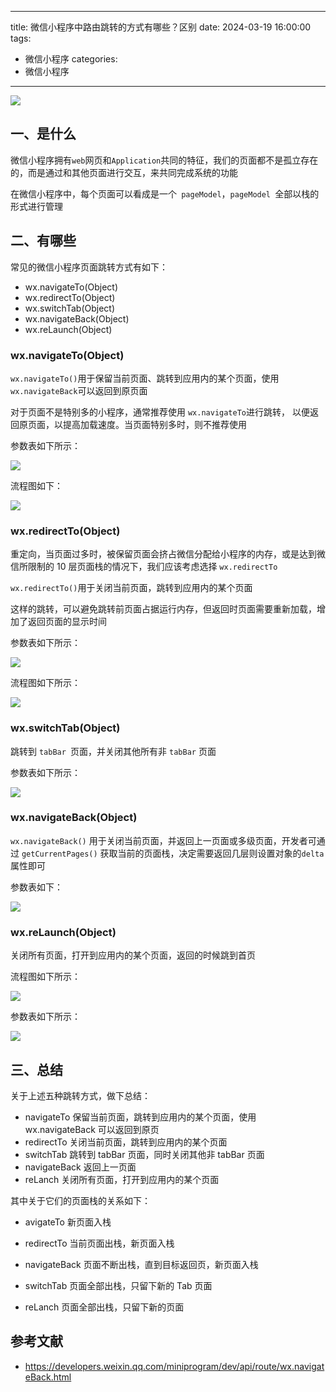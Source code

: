 
---
title: 微信小程序中路由跳转的方式有哪些？区别
date: 2024-03-19 16:00:00
tags:
  - 微信小程序
categories:
  - 微信小程序
---



 ![](https://static.vue-js.com/52bd3820-31a5-11ec-8e64-91fdec0f05a1.png)



## 一、是什么

微信小程序拥有`web`网页和`Application`共同的特征，我们的页面都不是孤立存在的，而是通过和其他页面进行交互，来共同完成系统的功能

在微信小程序中，每个页面可以看成是一个` pageModel`，`pageModel `全部以栈的形式进行管理



## 二、有哪些

常见的微信小程序页面跳转方式有如下：

- wx.navigateTo(Object)
- wx.redirectTo(Object)
- wx.switchTab(Object)
- wx.navigateBack(Object)
- wx.reLaunch(Object)



### wx.navigateTo(Object)

`wx.navigateTo()`用于保留当前页面、跳转到应用内的某个页面，使用 `wx.navigateBack`可以返回到原页面

对于页面不是特别多的小程序，通常推荐使用 `wx.navigateTo`进行跳转， 以便返回原页面，以提高加载速度。当页面特别多时，则不推荐使用

参数表如下所示：

 ![](https://static.vue-js.com/5e524ea0-31a5-11ec-8e64-91fdec0f05a1.png)

流程图如下：

 ![](https://static.vue-js.com/68f033e0-31a5-11ec-8e64-91fdec0f05a1.png)



### wx.redirectTo(Object)

重定向，当页面过多时，被保留页面会挤占微信分配给小程序的内存，或是达到微信所限制的 10 层页面栈的情况下，我们应该考虑选择 `wx.redirectTo`

`wx.redirectTo()`用于关闭当前页面，跳转到应用内的某个页面

这样的跳转，可以避免跳转前页面占据运行内存，但返回时页面需要重新加载，增加了返回页面的显示时间

参数表如下所示：

 ![](https://static.vue-js.com/76066c20-31a5-11ec-8e64-91fdec0f05a1.png)

流程图如下所示：

 ![](https://static.vue-js.com/828c4b40-31a5-11ec-a752-75723a64e8f5.png)



### wx.switchTab(Object)

跳转到 `tabBar `页面，并关闭其他所有非 `tabBar` 页面

参数表如下所示：

 ![](https://static.vue-js.com/968869d0-31a5-11ec-a752-75723a64e8f5.png)



### wx.navigateBack(Object)

`wx.navigateBack()` 用于关闭当前页面，并返回上一页面或多级页面，开发者可通过 `getCurrentPages()` 获取当前的页面栈，决定需要返回几层则设置对象的`delta`属性即可

参数表如下：

 ![](https://static.vue-js.com/a28d8030-31a5-11ec-a752-75723a64e8f5.png)



### wx.reLaunch(Object)

关闭所有页面，打开到应用内的某个页面，返回的时候跳到首页

流程图如下所示：

 ![](https://static.vue-js.com/accca3a0-31a5-11ec-8e64-91fdec0f05a1.png)

参数表如下所示：

 ![](https://static.vue-js.com/b98c7e80-31a5-11ec-8e64-91fdec0f05a1.png)







## 三、总结

关于上述五种跳转方式，做下总结：

- navigateTo 保留当前页面，跳转到应用内的某个页面，使用 wx.navigateBack 可以返回到原页
- redirectTo 关闭当前页面，跳转到应用内的某个页面
- switchTab 跳转到 tabBar 页面，同时关闭其他非 tabBar 页面
- navigateBack 返回上一页面
- reLanch 关闭所有页面，打开到应用内的某个页面

其中关于它们的页面栈的关系如下：

- avigateTo 新页面入栈

- redirectTo 当前页面出栈，新页面入栈
- navigateBack 页面不断出栈，直到目标返回页，新页面入栈
- switchTab 页面全部出栈，只留下新的 Tab 页面
- reLanch 页面全部出栈，只留下新的页面



## 参考文献

- https://developers.weixin.qq.com/miniprogram/dev/api/route/wx.navigateBack.html